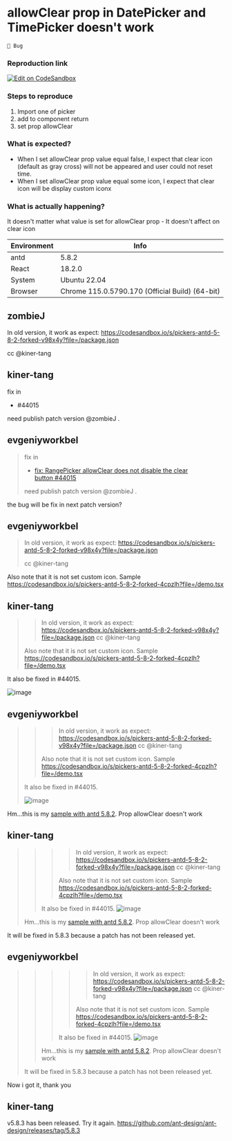# allowClear prop in DatePicker and TimePicker doesn't work

`🐛 Bug`

### Reproduction link

[![Edit on CodeSandbox](https://codesandbox.io/static/img/play-codesandbox.svg)](https://codesandbox.io/s/pickers-antd-5-8-2-forked-k7zz5h)

### Steps to reproduce

1. Import one of picker
2. add to component return
3. set prop allowClear

### What is expected?

- When I set allowClear prop value equal false, I expect that clear icon (default as gray cross) will not be appeared and user could not reset time.
- When I set allowClear prop value equal some icon, I expect that clear icon will be display custom iconx

### What is actually happening?

It doesn't matter what value is set for allowClear prop - It doesn't affect on clear icon

| Environment | Info                                            |
| ----------- | ----------------------------------------------- |
| antd        | 5.8.2                                           |
| React       | 18.2.0                                          |
| System      | Ubuntu 22.04                                    |
| Browser     | Chrome 115.0.5790.170 (Official Build) (64-bit) |

<!-- generated by ant-design-issue-helper. DO NOT REMOVE -->

## zombieJ

In old version, it work as expect: https://codesandbox.io/s/pickers-antd-5-8-2-forked-v98x4y?file=/package.json

cc @kiner-tang

## kiner-tang

fix in

- #44015

need publish patch version @zombieJ .

## evgeniyworkbel

> fix in
>
> - [fix: RangePicker allowClear does not disable the clear button #44015](https://github.com/ant-design/ant-design/pull/44015)
>
> need publish patch version @zombieJ .

the bug will be fix in next patch version?

## evgeniyworkbel

> In old version, it work as expect: https://codesandbox.io/s/pickers-antd-5-8-2-forked-v98x4y?file=/package.json
>
> cc @kiner-tang

Also note that it is not set custom icon. Sample https://codesandbox.io/s/pickers-antd-5-8-2-forked-4cpzlh?file=/demo.tsx

## kiner-tang

> > In old version, it work as expect: https://codesandbox.io/s/pickers-antd-5-8-2-forked-v98x4y?file=/package.json
> > cc @kiner-tang
>
> Also note that it is not set custom icon. Sample https://codesandbox.io/s/pickers-antd-5-8-2-forked-4cpzlh?file=/demo.tsx

It also be fixed in #44015.

![image](https://github.com/ant-design/ant-design/assets/10286961/72c9ae0d-f81e-4901-880f-fc74829f7f4c)

## evgeniyworkbel

> > > In old version, it work as expect: https://codesandbox.io/s/pickers-antd-5-8-2-forked-v98x4y?file=/package.json
> > > cc @kiner-tang
> >
> > Also note that it is not set custom icon. Sample https://codesandbox.io/s/pickers-antd-5-8-2-forked-4cpzlh?file=/demo.tsx
>
> It also be fixed in #44015.
>
> ![image](https://user-images.githubusercontent.com/10286961/259355201-72c9ae0d-f81e-4901-880f-fc74829f7f4c.png)

Hm...this is my [sample with antd 5.8.2](https://codesandbox.io/s/pickers-antd-5-8-2-forked-k7zz5h?file=/package.json). Prop allowClear doesn't work

## kiner-tang

> > > > In old version, it work as expect: https://codesandbox.io/s/pickers-antd-5-8-2-forked-v98x4y?file=/package.json
> > > > cc @kiner-tang
> > >
> > > Also note that it is not set custom icon. Sample https://codesandbox.io/s/pickers-antd-5-8-2-forked-4cpzlh?file=/demo.tsx
> >
> > It also be fixed in #44015.
> > ![image](https://user-images.githubusercontent.com/10286961/259355201-72c9ae0d-f81e-4901-880f-fc74829f7f4c.png)
>
> Hm...this is my [sample with antd 5.8.2](https://codesandbox.io/s/pickers-antd-5-8-2-forked-k7zz5h?file=/package.json). Prop allowClear doesn't work

It will be fixed in 5.8.3 because a patch has not been released yet.

## evgeniyworkbel

> > > > > In old version, it work as expect: https://codesandbox.io/s/pickers-antd-5-8-2-forked-v98x4y?file=/package.json
> > > > > cc @kiner-tang
> > > >
> > > > Also note that it is not set custom icon. Sample https://codesandbox.io/s/pickers-antd-5-8-2-forked-4cpzlh?file=/demo.tsx
> > >
> > > It also be fixed in #44015.
> > > ![image](https://user-images.githubusercontent.com/10286961/259355201-72c9ae0d-f81e-4901-880f-fc74829f7f4c.png)
> >
> > Hm...this is my [sample with antd 5.8.2](https://codesandbox.io/s/pickers-antd-5-8-2-forked-k7zz5h?file=/package.json). Prop allowClear doesn't work
>
> It will be fixed in 5.8.3 because a patch has not been released yet.

Now i got it, thank you

## kiner-tang

v5.8.3 has been released. Try it again.
https://github.com/ant-design/ant-design/releases/tag/5.8.3
